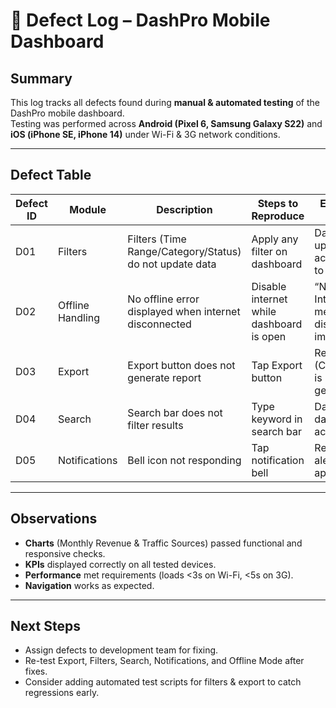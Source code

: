 # 🐞 Defect Log – DashPro Mobile Dashboard

## Summary
This log tracks all defects found during **manual & automated testing** of the DashPro mobile dashboard.  
Testing was performed across **Android (Pixel 6, Samsung Galaxy S22)** and **iOS (iPhone SE, iPhone 14)** under Wi-Fi & 3G network conditions.  

---

## Defect Table

| Defect ID | Module | Description | Steps to Reproduce | Expected Result | Actual Result | Severity | Priority | Status |
|-----------|--------|-------------|--------------------|----------------|---------------|----------|----------|--------|
| D01 | Filters | Filters (Time Range/Category/Status) do not update data | Apply any filter on dashboard | Data updates according to filter | No updates shown | High | High | Open |
| D02 | Offline Handling | No offline error displayed when internet disconnected | Disable internet while dashboard is open | “No Internet” message displayed immediately | Nothing happens until reopening app | High | High | Open |
| D03 | Export | Export button does not generate report | Tap Export button | Report (CSV/PDF) is generated | Nothing happens | Critical | High | Open |
| D04 | Search | Search bar does not filter results | Type keyword in search bar | Dashboard data filters accordingly | No response | High | Medium | Open |
| D05 | Notifications | Bell icon not responding | Tap notification bell | Recent alerts appear | No response | Medium | Medium | Open |

---

## Observations
- **Charts** (Monthly Revenue & Traffic Sources) passed functional and responsive checks.  
- **KPIs** displayed correctly on all tested devices.  
- **Performance** met requirements (loads <3s on Wi-Fi, <5s on 3G).  
- **Navigation** works as expected.  

---

## Next Steps
- Assign defects to development team for fixing.  
- Re-test Export, Filters, Search, Notifications, and Offline Mode after fixes.  
- Consider adding automated test scripts for filters & export to catch regressions early.  
